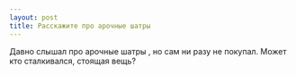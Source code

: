 ```yaml
---
layout: post 
title: Расскажите про арочные шатры 
--- 
```

Давно слышал про арочные шатры , но сам ни разу не покупал. Может кто сталкивался, стоящая вещь?